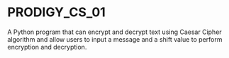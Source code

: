 # PRODIGY_CS_01
A Python program that can encrypt and decrypt text using Caesar Cipher algorithm and allow users to input a message and a shift value to perform encryption and decryption.
